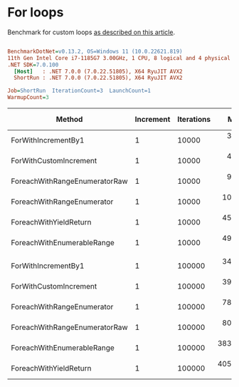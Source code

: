 ﻿# For loops

Benchmark for custom loops [as described on this article](https://habr.com/en/post/575916/).

``` ini

BenchmarkDotNet=v0.13.2, OS=Windows 11 (10.0.22621.819)
11th Gen Intel Core i7-1185G7 3.00GHz, 1 CPU, 8 logical and 4 physical cores
.NET SDK=7.0.100
  [Host]   : .NET 7.0.0 (7.0.22.51805), X64 RyuJIT AVX2
  ShortRun : .NET 7.0.0 (7.0.22.51805), X64 RyuJIT AVX2

Job=ShortRun  IterationCount=3  LaunchCount=1  
WarmupCount=3  

```
|                        Method | Increment | Iterations |       Mean |       Error |     StdDev |     StdErr |        Min |        Max |      Op/s | Ratio | Allocated | Alloc Ratio |
|------------------------------ |---------- |----------- |-----------:|------------:|-----------:|-----------:|-----------:|-----------:|----------:|------:|----------:|------------:|
|           ForWithIncrementBy1 |         1 |      10000 |   3.516 μs |   2.4419 μs |  0.1338 μs |  0.0773 μs |   3.362 μs |   3.603 μs | 284,408.8 |  1.00 |         - |          NA |
|        ForWithCustomIncrement |         1 |      10000 |   4.439 μs |   0.9528 μs |  0.0522 μs |  0.0302 μs |   4.379 μs |   4.472 μs | 225,257.2 |  1.26 |         - |          NA |
| ForeachWithRangeEnumeratorRaw |         1 |      10000 |   9.201 μs |  18.7783 μs |  1.0293 μs |  0.5943 μs |   8.586 μs |  10.389 μs | 108,688.4 |  2.62 |         - |          NA |
|    ForeachWithRangeEnumerator |         1 |      10000 |  10.154 μs |  13.1195 μs |  0.7191 μs |  0.4152 μs |   9.627 μs |  10.973 μs |  98,481.8 |  2.90 |         - |          NA |
|        ForeachWithYieldReturn |         1 |      10000 |  45.821 μs |  40.3637 μs |  2.2125 μs |  1.2774 μs |  44.436 μs |  48.373 μs |  21,823.9 | 13.04 |      56 B |          NA |
|    ForeachWithEnumerableRange |         1 |      10000 |  49.612 μs |  47.8617 μs |  2.6235 μs |  1.5147 μs |  47.831 μs |  52.625 μs |  20,156.3 | 14.12 |      40 B |          NA |
|                               |           |            |            |             |            |            |            |            |           |       |           |             |
|           ForWithIncrementBy1 |         1 |     100000 |  34.089 μs |  23.6043 μs |  1.2938 μs |  0.7470 μs |  32.680 μs |  35.224 μs |  29,335.2 |  1.00 |         - |          NA |
|        ForWithCustomIncrement |         1 |     100000 |  39.199 μs |  14.6718 μs |  0.8042 μs |  0.4643 μs |  38.672 μs |  40.125 μs |  25,510.9 |  1.15 |         - |          NA |
|    ForeachWithRangeEnumerator |         1 |     100000 |  78.794 μs |  78.3960 μs |  4.2972 μs |  2.4810 μs |  74.267 μs |  82.817 μs |  12,691.4 |  2.31 |         - |          NA |
| ForeachWithRangeEnumeratorRaw |         1 |     100000 |  80.108 μs |  94.7014 μs |  5.1909 μs |  2.9970 μs |  74.852 μs |  85.231 μs |  12,483.2 |  2.35 |         - |          NA |
|    ForeachWithEnumerableRange |         1 |     100000 | 383.687 μs | 682.6541 μs | 37.4186 μs | 21.6036 μs | 353.081 μs | 425.402 μs |   2,606.3 | 11.25 |      40 B |          NA |
|        ForeachWithYieldReturn |         1 |     100000 | 405.777 μs | 246.0455 μs | 13.4866 μs |  7.7865 μs | 391.615 μs | 418.467 μs |   2,464.4 | 11.91 |      56 B |          NA |
